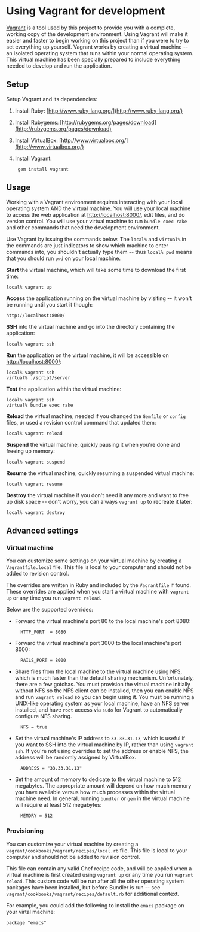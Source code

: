 Using Vagrant for development
=============================

[Vagrant](http://vagrantup.com/) is a tool used by this project to provide you with a complete, working copy of the development environment. Using Vagrant will make it easier and faster to begin working on this project than if you were to try to set everything up yourself. Vagrant works by creating a virtual machine -- an isolated operating system that runs within your normal operating system. This virtual machine has been specially prepared to include everything needed to develop and run the application.

Setup
-----

Setup Vagrant and its dependencies:

1. Install Ruby: [http://www.ruby-lang.org/](http://www.ruby-lang.org/)
2. Install Rubygems: [http://rubygems.org/pages/download](http://rubygems.org/pages/download)
3. Install VirtualBox: [http://www.virtualbox.org/](http://www.virtualbox.org/)
4. Install Vagrant:

        gem install vagrant

Usage
-----

Working with a Vagrant environment requires interacting with your local operating system AND the virtual machine. You will use your local machine to access the web application at [http://localhost:8000/](http://localhost:8000/), edit files, and do version control. You will use your virtual machine to run `bundle exec rake` and other commands that need the development environment.

Use Vagrant by issuing the commands below. The `local%` and `virtual%` in the commands are just indicators to show which machine to enter commands into, you shouldn't actually type them -- thus `local% pwd` means that you should run `pwd` on your local machine.

**Start** the virtual machine, which will take some time to download the first time:

    local% vagrant up

**Access** the application running on the virtual machine by visiting -- it won't be running until you start it though:

    http://localhost:8000/

**SSH** into the virtual machine and go into the directory containing the application:

    local% vagrant ssh

**Run** the application on the virtual machine, it will be accessible on [http://localhost:8000/](http://localhost:8000/):

    local% vagrant ssh
    virtual% ./script/server

**Test** the application within the virtual machine:

    local% vagrant ssh
    virtual% bundle exec rake

**Reload** the virtual machine, needed if you changed the `Gemfile` or `config` files, or used a revision control command that updated them:

    local% vagrant reload

**Suspend** the virtual machine, quickly pausing it when you're done and freeing up memory:

    local% vagrant suspend

**Resume** the virtual machine, quickly resuming a suspended virtual machine:

    local% vagrant resume

**Destroy** the virtual machine if you don't need it any more and want to free up disk space -- don't worry, you can always `vagrant up` to recreate it later:

    local% vagrant destroy

Advanced settings
-----------------

### Virtual machine

You can customize some settings on your virtual machine by creating a `Vagrantfile.local` file. This file is local to your computer and should not be added to revision control.

The overrides are written in Ruby and included by the `Vagrantfile` if found. These overrides are applied when you start a virtual machine with `vagrant up` or any time you run `vagrant reload`.

Below are the supported overrides:

* Forward the virtual machine's port 80 to the local machine's port 8080:

        HTTP_PORT  = 8080

* Forward the virtual machine's port 3000 to the local machine's port 8000:

        RAILS_PORT = 8000

* Share files from the local machine to the virtual machine using NFS, which is much faster than the default sharing mechanism. Unfortunately, there are a few gotchas. You must provision the virtual machine initially without NFS so the NFS client can be installed, then you can enable NFS and run `vagrant reload` so you can begin using it. You must be running a UNIX-like operating system as your local machine, have an NFS server installed, and have `root` access via `sudo` for Vagrant to automatically configure NFS sharing.

        NFS = true

* Set the virtual machine's IP address to `33.33.31.13`, which is useful if you want to SSH into the virtual machine by IP, rather than using `vagrant ssh`. If you're not using overrides to set the address or enable NFS, the address will be randomly assigned by VirtualBox.

        ADDRESS = "33.33.31.13"

* Set the amount of memory to dedicate to the virtual machine to 512 megabytes. The appropriate amount will depend on how much memory you have available versus how much processes within the virtual machine need. In general, running `bundler` or `gem` in the virtual machine will require at least 512 megabytes:

        MEMORY = 512

### Provisioning

You can customize your virtual machine by creating a `vagrant/cookbooks/vagrant/recipes/local.rb` file. This file is local to your computer and should not be added to revision control.

This file can contain any valid Chef recipe code, and will be applied when a virtual machine is first created using `vagrant up` or any time you run `vagrant reload`. This custom code will be run after all the other operating system packages have been installed, but before Bundler is run -- see `vagrant/cookbooks/vagrant/recipes/default.rb` for additional context.

For example, you could add the following to install the `emacs` package on your virtal machine:

    package "emacs"

